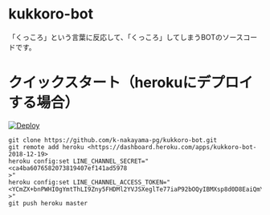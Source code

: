 # kukkoro-bot

「くっころ」という言葉に反応して、「くっころ」してしまうBOTのソースコードです。

# クイックスタート（herokuにデプロイする場合）

[![Deploy](https://www.herokucdn.com/deploy/button.svg)](https://heroku.com/deploy?template=https://github.com/reverinu/kukkoro)
```
git clone https://github.com/k-nakayama-pg/kukkoro-bot.git
git remote add heroku <https://dashboard.heroku.com/apps/kukkoro-bot-2018-12-19>
heroku config:set LINE_CHANNEL_SECRET="<ca4ba6076582073819407ef141ad5978
>"
heroku config:set LINE_CHANNEL_ACCESS_TOKEN="<YCmZX+bnPWHI0gYmtThLI9Zny5FHDMl2YVJSXeglTe77iaP92bOQyIBMXsp8d0D8EaiQmYpuP5OXun9+G+bJ8IP3l3EbEkwQbf+2+DwCmkn02xs0db0iFHN7omM+oeVfkbocBmI3gIxlT536HF0eeQdB04t89/1O/w1cDnyilFU=
>"
git push heroku master
```

